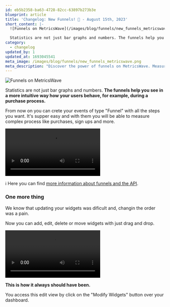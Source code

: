 ```yaml
---
id: eb5b2358-ba63-4728-82cc-63897b273b3e
blueprint: article
title: 'Changelog: New Funnels! 📣 - August 15th, 2023'
short_content: |-
  ![Funnels on MetricsWave](/images/blog/funnels/new_funnels_metricswave.png)

  Statistics are not just bar graphs and numbers. The funnels help you see in a more intuitive way how your users behave, for example, during a purchase process.
category:
  - changelog
updated_by: 1
updated_at: 1693045541
meta_image: /images/blog/funnels/new_funnels_metricswave.png
meta_description: "Discover the power of funnels on MetricsWave. Measure user behavior, track complex processes like purchases and sign-ups effortlessly, and there is ONE MORE THING\_…"
---
```

![Funnels on MetricsWave](https://metricswave.com/images/blog/funnels/new_funnels_metricswave.png)

Statistics are not just bar graphs and numbers. **The funnels help you see in a more intuitive way how your users behave, for example, during a purchase process.**

From now on you can crete your events of type "Funnel" with all the steps you want. It's supper easy and with them you will be able to measure complex process like purchases, sign ups and more.

<video src="/images/blog/funnels/funnels_metricswave.mp4" controls="controls" style="max-width: 100%; height: auto">
</video>

ℹ️ Here you can find [more information about funnels and the API](/documentation/tracking/funnels).

### One more thing

We know that updating your widgets was dificult and, changin the order was a pain.

Now you can add, edit, delete or move widgets with just drag and drop.

<video src="/images/blog/funnels/Reorder_your_widgets_MetricsWave.mp4" controls="controls" style="max-width: 100%; height: auto">
</video>

**This is how it always should have been.**

You access this edit view by click on the "Modify Widgets" button over your dashboard.